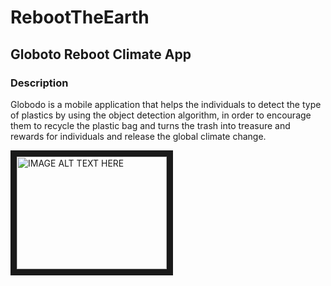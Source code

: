 # RebootTheEarth
## Globoto Reboot Climate App
### Description
Globodo is a mobile application that helps the individuals to detect the type of plastics by using 
the object detection algorithm, in order to encourage them to recycle the plastic bag and turns the 
trash into treasure and rewards for individuals and release the global climate change. 


<a href="https://drive.google.com/drive/u/0/my-drive"><img src="https://scx2.b-cdn.net/gfx/news/hires/2018/recycling.jpg" 
alt="IMAGE ALT TEXT HERE" width="240" height="180" border="10" /></a>
